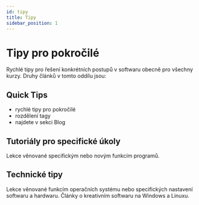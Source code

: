 ```yaml
---
id: tipy
title: Tipy
sidebar_position: 1
---
```


# Tipy pro pokročilé

Rychlé tipy pro řešení konkrétních postupů v softwaru obecně pro všechny kurzy. Druhy článků v tomto oddílu jsou:

## Quick Tips

- rychlé tipy pro pokročilé
- rozdělení tagy
- najdete v sekci Blog


## Tutoriály pro specifické úkoly

Lekce věnované specifickým nebo novým funkcím programů.

## Technické tipy

Lekce věnované funkcím operačních systému nebo specifických nastavení softwaru a hardwaru. Články o kreativním softwaru na Windows a Linuxu.
